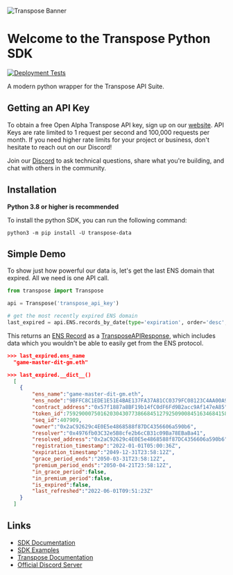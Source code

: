 ![Transpose Banner](https://files.readme.io/356ac19-TRSP_DocBanner.png)

# Welcome to the Transpose Python SDK
[![Deployment Tests](https://github.com/TransposeData/transpose-python-sdk/actions/workflows/deployment_tests.yml/badge.svg)](https://github.com/TransposeData/transpose-python-sdk/actions/workflows/deployment_tests.yml)

A modern python wrapper for the Transpose API Suite.

## Getting an API Key

To obtain a free Open Alpha Transpose API key, sign up on our [website](https://www.transpose.io/). API Keys are rate limited to 1 request per second and 100,000 requests per month. If you need higher rate limits for your project or business, don't hesitate to reach out on our Discord!

Join our [Discord](https://discord.gg/AKguqp3U57) to ask technical questions, share what you're building, and chat with others in the community.

## Installation

**Python 3.8 or higher is recommended**

To install the python SDK, you can run the following command:
```
python3 -m pip install -U transpose-data
```

## Simple Demo

To show just how powerful our data is, let's get the last ENS domain that expired. All we need is one API call.
```python
from transpose import Transpose

api = Transpose('transpose_api_key')

# get the most recently expired ENS domain
last_expired = api.ENS.records_by_date(type='expiration', order='desc', limit=1)
```

This returns an [ENS Record](https://github.com/TransposeData/transpose-python-sdk/tree/main/docs/ens.md#ENS-Record-Model) as a [TransposeAPIResponse](https://github.com/TransposeData/transpose-python-sdk/tree/main/docs/documentation.md#Response-Classes), which includes data which you wouldn't be able to easily get from the ENS protocol.

```json
>>> last_expired.ens_name
  "game-master-dit-gm.eth"

>>> last_expired.__dict__()
  [
    {
        "ens_name":"game-master-dit-gm.eth",
        "ens_node":"9BFFC8C1EDE1E51E4BAE137FA37A81CC0379FC08123C4AA00A931D0D983956B7",
        "contract_address":"0x57f1887a8BF19b14fC0dF6Fd9B2acc9Af147eA85",
        "token_id":75929000750162030430773866845127925090084516346841580577625168871716954805188,
        "seq_id":407909,
        "owner":"0x2aC92629c4E0E5e4868588f87DC4356606a590b6",
        "resolver":"0x4976fb03C32e5B8cfe2b6cCB31c09Ba78EBaBa41",
        "resolved_address":"0x2aC92629c4E0E5e4868588f87DC4356606a590b6",
        "registration_timestamp":"2022-01-01T05:00:36Z",
        "expiration_timestamp":"2049-12-31T23:58:12Z",
        "grace_period_ends":"2050-03-31T23:58:12Z",
        "premium_period_ends":"2050-04-21T23:58:12Z",
        "in_grace_period":false,
        "in_premium_period":false,
        "is_expired":false,
        "last_refreshed":"2022-06-01T09:51:23Z"
    }
  ]
```

## Links
- [SDK Documentation](https://github.com/TransposeData/transpose-python-sdk/tree/main/docs/documentation.md)
- [SDK Examples](https://github.com/TransposeData/transpose-python-sdk/tree/main/examples)
- [Transpose Documentation](https://docs.transpose.io)
- [Official Discord Server](https://discord.gg/AKguqp3U57)
